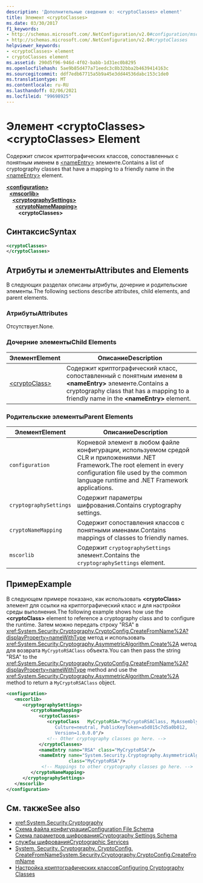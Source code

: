 ```yaml
---
description: 'Дополнительные сведения о: <cryptoClasses> element'
title: Элемент <cryptoClasses>
ms.date: 03/30/2017
f1_keywords:
- http://schemas.microsoft.com/.NetConfiguration/v2.0#configuration/mscorlib/cryptographySettings/cryptoNameMapping/cryptoClasses
- http://schemas.microsoft.com/.NetConfiguration/v2.0#cryptoClasses
helpviewer_keywords:
- <cryptoClasses> element
- cryptoClasses element
ms.assetid: 290d5f96-946d-4f02-babb-1d31ec0b8295
ms.openlocfilehash: 5ae9b85d477a71eedc3c8b32bba2b4639414163c
ms.sourcegitcommit: ddf7edb67715a5b9a45e3dd44536dabc153c1de0
ms.translationtype: MT
ms.contentlocale: ru-RU
ms.lasthandoff: 02/06/2021
ms.locfileid: "99698925"
---
```

# <a name="cryptoclasses-element"></a><span data-ttu-id="84cb5-103">Элемент \<cryptoClasses></span><span class="sxs-lookup"><span data-stu-id="84cb5-103">\<cryptoClasses> Element</span></span>

<span data-ttu-id="84cb5-104">Содержит список криптографических классов, сопоставленных с понятным именем в [\<nameEntry>](nameentry-element.md) элементе.</span><span class="sxs-lookup"><span data-stu-id="84cb5-104">Contains a list of cryptography classes that have a mapping to a friendly name in the [\<nameEntry>](nameentry-element.md) element.</span></span>  
  
[**\<configuration>**](../configuration-element.md)  
&nbsp;&nbsp;[**\<mscorlib>**](mscorlib-element-for-cryptography-settings.md)  
&nbsp;&nbsp;&nbsp;&nbsp;[**\<cryptographySettings>**](cryptographysettings-element.md)  
&nbsp;&nbsp;&nbsp;&nbsp;&nbsp;&nbsp;[**\<cryptoNameMapping>**](cryptonamemapping-element.md)  
&nbsp;&nbsp;&nbsp;&nbsp;&nbsp;&nbsp;&nbsp;&nbsp;**\<cryptoClasses>**  
  
## <a name="syntax"></a><span data-ttu-id="84cb5-105">Синтаксис</span><span class="sxs-lookup"><span data-stu-id="84cb5-105">Syntax</span></span>  
  
```xml  
<cryptoClasses>
</cryptoClasses>  
```  
  
## <a name="attributes-and-elements"></a><span data-ttu-id="84cb5-106">Атрибуты и элементы</span><span class="sxs-lookup"><span data-stu-id="84cb5-106">Attributes and Elements</span></span>  

 <span data-ttu-id="84cb5-107">В следующих разделах описаны атрибуты, дочерние и родительские элементы.</span><span class="sxs-lookup"><span data-stu-id="84cb5-107">The following sections describe attributes, child elements, and parent elements.</span></span>  
  
### <a name="attributes"></a><span data-ttu-id="84cb5-108">Атрибуты</span><span class="sxs-lookup"><span data-stu-id="84cb5-108">Attributes</span></span>  

 <span data-ttu-id="84cb5-109">Отсутствует.</span><span class="sxs-lookup"><span data-stu-id="84cb5-109">None.</span></span>  
  
### <a name="child-elements"></a><span data-ttu-id="84cb5-110">Дочерние элементы</span><span class="sxs-lookup"><span data-stu-id="84cb5-110">Child Elements</span></span>  
  
|<span data-ttu-id="84cb5-111">Элемент</span><span class="sxs-lookup"><span data-stu-id="84cb5-111">Element</span></span>|<span data-ttu-id="84cb5-112">Описание</span><span class="sxs-lookup"><span data-stu-id="84cb5-112">Description</span></span>|  
|-------------|-----------------|  
|[\<cryptoClass>](cryptoclass-element.md)|<span data-ttu-id="84cb5-113">Содержит криптографический класс, сопоставленный с понятным именем в **\<nameEntry>** элементе.</span><span class="sxs-lookup"><span data-stu-id="84cb5-113">Contains a cryptography class that has a mapping to a friendly name in the **\<nameEntry>** element.</span></span>|  
  
### <a name="parent-elements"></a><span data-ttu-id="84cb5-114">Родительские элементы</span><span class="sxs-lookup"><span data-stu-id="84cb5-114">Parent Elements</span></span>  
  
|<span data-ttu-id="84cb5-115">Элемент</span><span class="sxs-lookup"><span data-stu-id="84cb5-115">Element</span></span>|<span data-ttu-id="84cb5-116">Описание</span><span class="sxs-lookup"><span data-stu-id="84cb5-116">Description</span></span>|  
|-------------|-----------------|  
|`configuration`|<span data-ttu-id="84cb5-117">Корневой элемент в любом файле конфигурации, используемом средой CLR и приложениями .NET Framework.</span><span class="sxs-lookup"><span data-stu-id="84cb5-117">The root element in every configuration file used by the common language runtime and .NET Framework applications.</span></span>|  
|`cryptographySettings`|<span data-ttu-id="84cb5-118">Содержит параметры шифрования.</span><span class="sxs-lookup"><span data-stu-id="84cb5-118">Contains cryptography settings.</span></span>|  
|`cryptoNameMapping`|<span data-ttu-id="84cb5-119">Содержит сопоставления классов с понятными именами.</span><span class="sxs-lookup"><span data-stu-id="84cb5-119">Contains mappings of classes to friendly names.</span></span>|  
|`mscorlib`|<span data-ttu-id="84cb5-120">Содержит `cryptographySettings` элемент.</span><span class="sxs-lookup"><span data-stu-id="84cb5-120">Contains the `cryptographySettings` element.</span></span>|  
  
## <a name="example"></a><span data-ttu-id="84cb5-121">Пример</span><span class="sxs-lookup"><span data-stu-id="84cb5-121">Example</span></span>  

 <span data-ttu-id="84cb5-122">В следующем примере показано, как использовать **\<cryptoClass>** элемент для ссылки на криптографический класс и для настройки среды выполнения.</span><span class="sxs-lookup"><span data-stu-id="84cb5-122">The following example shows how use the **\<cryptoClass>** element to reference a cryptography class and to configure the runtime.</span></span> <span data-ttu-id="84cb5-123">Затем можно передать строку "RSA" в <xref:System.Security.Cryptography.CryptoConfig.CreateFromName%2A?displayProperty=nameWithType> метод и использовать <xref:System.Security.Cryptography.AsymmetricAlgorithm.Create%2A> метод для возврата `MyCryptoRSAClass` объекта.</span><span class="sxs-lookup"><span data-stu-id="84cb5-123">You can then pass the string "RSA" to the <xref:System.Security.Cryptography.CryptoConfig.CreateFromName%2A?displayProperty=nameWithType> method and use the <xref:System.Security.Cryptography.AsymmetricAlgorithm.Create%2A> method to return a `MyCryptoRSAClass` object.</span></span>  
  
```xml  
<configuration>  
   <mscorlib>  
      <cryptographySettings>  
         <cryptoNameMapping>  
            <cryptoClasses>  
               <cryptoClass   MyCryptoRSA="MyCryptoRSAClass, MyAssembly  
                  Culture=neutral, PublicKeyToken=a5d015c7d5a0b012,  
                  Version=1.0.0.0"/>  
               <!-- Other cryptography classes go here. -->  
            </cryptoClasses>  
            <nameEntry name="RSA" class="MyCryptoRSA"/>  
            <nameEntry name="System.Security.Cryptography.AsymmetricAlgorithm"  
                       class="MyCryptoRSA"/>  
             <!-- Mappings to other cryptography classes go here. -->  
         </cryptoNameMapping>  
      </cryptographySettings>  
   </mscorlib>  
</configuration>  
```  
  
## <a name="see-also"></a><span data-ttu-id="84cb5-124">См. также</span><span class="sxs-lookup"><span data-stu-id="84cb5-124">See also</span></span>

- <xref:System.Security.Cryptography>
- [<span data-ttu-id="84cb5-125">Схема файла конфигурации</span><span class="sxs-lookup"><span data-stu-id="84cb5-125">Configuration File Schema</span></span>](../index.md)
- [<span data-ttu-id="84cb5-126">Схема параметров шифрования</span><span class="sxs-lookup"><span data-stu-id="84cb5-126">Cryptography Settings Schema</span></span>](index.md)
- [<span data-ttu-id="84cb5-127">службы шифрования</span><span class="sxs-lookup"><span data-stu-id="84cb5-127">Cryptographic Services</span></span>](../../../../standard/security/cryptographic-services.md)
- [<span data-ttu-id="84cb5-128">System. Security. Cryptography. CryptoConfig. CreateFromName</span><span class="sxs-lookup"><span data-stu-id="84cb5-128">System.Security.Cryptography.CryptoConfig.CreateFromName</span></span>](xref:System.Security.Cryptography.CryptoConfig.CreateFromName%2A)
- [<span data-ttu-id="84cb5-129">Настройка криптографических классов</span><span class="sxs-lookup"><span data-stu-id="84cb5-129">Configuring Cryptography Classes</span></span>](../../configure-cryptography-classes.md)
